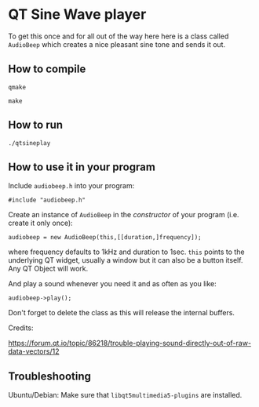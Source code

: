 # QT Sine Wave player

To get this once and for all out of the way here here is a
class called `AudioBeep` which creates a nice pleasant
sine tone and sends it out.

## How to compile

`qmake`

`make`

## How to run

`./qtsineplay`

## How to use it in your program

Include `audiobeep.h` into your program:
```
#include "audiobeep.h"
```

Create an instance of `AudioBeep` in the *constructor*
of your program (i.e. create it only once):
```
audiobeep = new AudioBeep(this,[[duration,]frequency]);
```
where frequency defaults to 1kHz and duration to 1sec. `this`
points to the underlying QT widget, usually a window but
it can also be a button itself. Any QT Object will work.

And play a sound whenever you need it and as often as you like:
```
audiobeep->play();
```

Don't forget to delete the class as this will release the
internal buffers.

Credits:

https://forum.qt.io/topic/86218/trouble-playing-sound-directly-out-of-raw-data-vectors/12

## Troubleshooting

Ubuntu/Debian: Make sure that `libqt5multimedia5-plugins` are installed.
